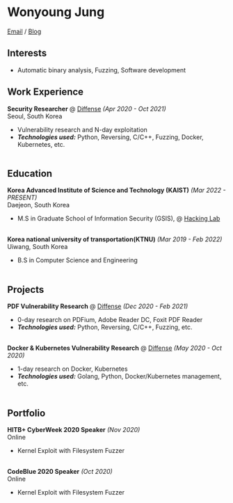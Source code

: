 # Wonyoung Jung
[Email](mailto:wonyoung.jung@kaist.ac.kr) / [Blog](https://nonetype.kr/)

## Interests
- Automatic binary analysis, Fuzzing, Software development

## Work Experience
**Security Researcher** @ [Diffense](https://diffense.com/) _(Apr 2020 - Oct 2021)_ <br>
Seoul, South Korea
  - Vulnerability research and N-day exploitation
  - **_Technologies used:_** Python, Reversing, C/C++, Fuzzing, Docker, Kubernetes, etc.
<br><br>

## Education
**Korea Advanced Institute of Science and Technology (KAIST)** _(Mar 2022 - PRESENT)_ <br>
Daejeon, South Korea
  - M.S in Graduate School of Information Security (GSIS), @ [Hacking Lab](https://kaist-hacking.github.io/)
<br><br>

**Korea national university of transportation(KTNU)** _(Mar 2019 - Feb 2022)_ <br>
Uiwang, South Korea
  - B.S in Computer Science and Engineering
<br><br>

## Projects
**PDF Vulnerability Research** @ [Diffense](https://diffense.com/) _(Dec 2020 - Feb 2021)_ <br>
  - 0-day research on PDFium, Adobe Reader DC, Foxit PDF Reader
  - **_Technologies used:_** Python, Reversing, C/C++, Fuzzing, etc.
<br><br>

**Docker & Kubernetes Vulnerability Research** @ [Diffense](https://diffense.com/) _(May 2020 - Oct 2020)_ <br>
  - 1-day research on Docker, Kubernetes
  - **_Technologies used:_** Golang, Python, Docker/Kubernetes management, etc.
<br><br>

## Portfolio
**HITB+ CyberWeek 2020 Speaker** _(Nov 2020)_ <br>
Online
  - Kernel Exploit with Filesystem Fuzzer
<br><br>

**CodeBlue 2020 Speaker** _(Oct 2020)_ <br>
Online
  - Kernel Exploit with Filesystem Fuzzer
<br><br>

